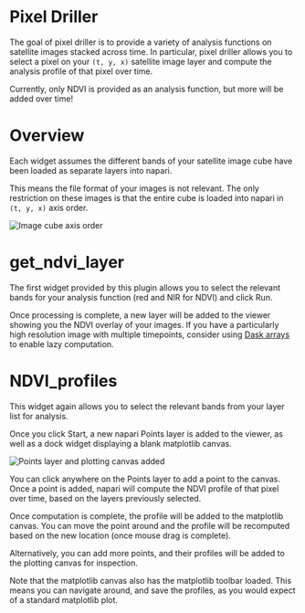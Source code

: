 # Pixel Driller

The goal of pixel driller is to provide a variety of analysis functions
on satellite images stacked across time. In particular, pixel driller
allows you to select a pixel on your `(t, y, x)` satellite image layer
and compute the analysis profile of that pixel over time.

Currently, only NDVI is provided as an analysis function, but more
will be added over time!

# Overview

Each widget assumes the different bands of your satellite image cube
have been loaded as separate layers into napari. 

This means the file format of your images is not relevant. The only
restriction on these images is that the entire cube is loaded into 
napari in `(t, y, x)` axis order.

![Image cube axis order](https://i.imgur.com/fgqXvSU.png)

# get_ndvi_layer

The first widget provided by this plugin allows you to select the 
relevant bands for your analysis function (red and NIR for NDVI) and 
click Run.

Once processing is complete, a new layer will be added to the viewer
showing you the NDVI overlay of your images. If you have a particularly
high resolution image with multiple timepoints, consider using 
[Dask arrays](https://docs.dask.org/en/latest/array.html)
to enable lazy computation.

# NDVI_profiles

This widget again allows you to select the relevant bands from your
layer list for analysis.

Once you click Start, a new napari Points layer is added to the viewer,
as well as a dock widget displaying a blank matplotlib canvas.

![Points layer and plotting canvas added](https://i.imgur.com/ECck01w.png)

You can click anywhere on the Points layer to add a point to the canvas.
Once a point is added, napari will compute the NDVI profile of that pixel
over time, based on the layers previously selected. 

Once computation is complete, the profile will be added to the matplotlib
canvas. You can move the point around and the profile will be recomputed
based on the new location (once mouse drag is complete).

Alternatively, you can add more points, and their profiles will be 
added to the plotting canvas for inspection.

Note that the matplotlib canvas also has the matplotlib toolbar loaded.
This means you can navigate around, and save the profiles, as you would
expect of a standard matplotlib plot.

